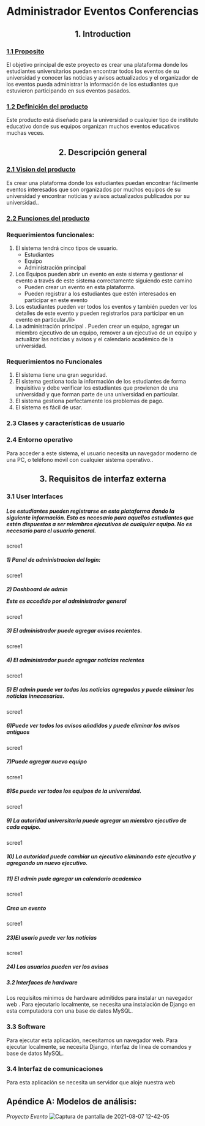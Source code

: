 <h1>Administrador Eventos Conferencias</h1>
<center><h2>1. Introduction</h2></center>
<h3><u>1.1 Proposito</u></h3>
<p>El objetivo principal de este proyecto es crear una plataforma donde los estudiantes universitarios puedan encontrar todos los eventos de su universidad y conocer las noticias y avisos actualizados  y el organizador de los eventos pueda administrar la información de los estudiantes que estuvieron participando en sus eventos pasados.</p>

<h3><u>1.2 Definición del producto</u></h3>
<p>Este producto está diseñado para la universidad o cualquier tipo de instituto educativo donde sus equipos organizan muchos eventos educativos muchas veces.</p>

<center><h2>2. Descripción general</h2></center>

<h3><u>2.1 Vision del producto</u></h3>
<p> Es crear una plataforma donde los estudiantes puedan encontrar fácilmente eventos interesados que son organizados por muchos equipos de su universidad y encontrar noticias y avisos actualizados publicados por su universidad..</p>

<h3><u>2.2 Funciones del producto</u></h3>
<h3>Requerimientos funcionales:</h3>
<ol>
	<li>
	El sistema tendrá cinco tipos de usuario.
		<ul>
			<li>Estudiantes</li>
			<li>Equipo</li>
			<li>Administración principal </li>
		</ul>
	</li>
	<li>
	Los Equipos pueden abrir un evento en este sistema y gestionar el evento a través de este sistema correctamente siguiendo este camino
	<ul>
		<li> Pueden crear un evento en esta plataforma. </li>
<li> Pueden registrar a los estudiantes que estén interesados en participar en este evento </li> 
	</ul>
	</li>
	<li>Los estudiantes pueden ver todos los eventos y también pueden ver los detalles de este evento y pueden registrarlos para participar en un evento en particular./li>
	<li>La administración principal . Pueden crear un equipo, agregar un miembro ejecutivo de un equipo, remover a un ejecutivo de un equipo y actualizar las noticias y avisos y el calendario académico de la universidad.</li>

</ol>


<h3>Requerimientos no Funcionales</h3>
<ol>
	<li> El sistema tiene una gran seguridad. </li>
	<li> El sistema gestiona toda la información de los estudiantes de forma inquisitiva y debe verificar los estudiantes que provienen de una universidad y que forman parte de una universidad en particular. </li>
	<li> El sistema gestiona perfectamente los problemas de pago. </li>
	<li> El sistema es fácil de usar. </li>
</ol>
<h3>2.3 Clases y características de usuario</h3>

<h3>2.4 Entorno operativo</h3>
<p>Para acceder a este sistema, el usuario necesita un navegador moderno de una PC, o  teléfono móvil con cualquier sistema operativo..</p>


<center><h2>3. Requisitos de interfaz externa</h2></center>
<h3>3.1 User Interfaces</h3>

<h5>Los estudiantes pueden registrarse en esta plataforma dando la siguiente información. Esto es necesario para aquellos estudiantes que estén dispuestos a ser miembros ejecutivos de cualquier equipo. No es necesario para el usuario general.</h5>

<p>scree1</p>

<h5>1) Panel de administracion del login:</h5>

<p>scree1</p>

<h5>2)  Dashboard de admin<br>

Este es accedido por el administrador general
</h5>

<p>scree1</p>


<h5>3) El  administrador puede agregar avisos recientes.</h5>
<p>scree1</p>


<h5>4) El administrador puede agregar noticias recientes</h5>
<p>scree1</p>


<h5>5) El admin puede ver todas las noticias agregadas y puede eliminar las noticias innecesarias.</h5>
<p>scree1</p>

<h5>6)Puede ver todos los avisos añadidos y puede eliminar los avisos antiguos</h5>
<p>scree1</p>


<h5>7)Puede agregar nuevo equipo</h5>
<p>scree1</p>

<h5>8)Se puede ver todos los equipos de la universidad.</h5>
<p>scree1</p>




<h5>9) La autoridad universitaria puede agregar un miembro ejecutivo de cada equipo.

</h5>
<p>scree1</p>


<h5> 10) La autoridad puede cambiar un ejecutivo eliminando este ejecutivo y agregando un nuevo ejecutivo. </h5> 

<h5>11) El admin pude agregar un calendario academico</h5>
<p>scree1</p>

<h5>Crea un evento<br>

</h5>
<p>scree1</p>


<h5>23)El usario puede ver las noticias

</h5>
<p>scree1</p>


<h5>24) Los usuarios pueden ver los avisos
</h5>


<h5> 3.2 Interfaces de hardware </h5>
<p> Los requisitos mínimos de hardware admitidos para instalar un navegador web . Para ejecutarlo localmente, se necesita una instalación de Django en esta computadora con una base de datos MySQL. </p>



<h3> 3.3 Software </h3>
<p> Para ejecutar esta aplicación, necesitamos un navegador web. Para ejecutar localmente, se necesita Django, interfaz de línea de comandos y base de datos MySQL. </p>

<h3> 3.4 Interfaz de comunicaciones </h3>
<p> Para esta aplicación se necesita un servidor que aloje nuestra web </p>
<h2> Apéndice A: Modelos de análisis: </h2>





*Proyecto Evento*
![Captura de pantalla de 2021-08-07 12-42-05](https://user-images.githubusercontent.com/49200646/128609997-483ee9d8-7701-4f03-81df-d1dbcf84317b.png)
